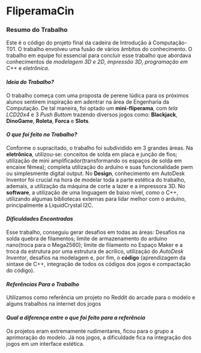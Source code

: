 # FliperamaCin

### Resumo do Trabalho

  Este é o código do projeto final da cadeira de Introdução à Computação-T01. O trabalho envolveu uma fusão de vários âmbitos do conhecimento. O trabalho em equipe foi essencial para concluir esse trabalho que abordava conhecimentos de *modelagem 3D e 2D*, *impressão 3D*, *programação em C++* e *eletrônica*.
  
#### *Ideia do Trabalho?*

  O trabalho começa com uma proposta de perene lúdica para os próximos alunos sentirem inspiração em adentrar na área de Engenharia da Computação. De tal maneira, foi optado um **mini-fliperama**, com *tela LCD20x4* e 3 *Push Buttom* trazendo diversos jogos como: **Blackjack**, **DinoGame**, **Roleta**, **Forca** e **Slots**.
  
#### *O que foi feito no Trabalho?*

  Conforme o supracitado, o trabalho foi subdividido em 3 grandes áreas. Na **eletrônica**, utilizou-se: conceitos de solda em placa e junção de fios; utilização de mini amplificador(transformando os espaços de solda em encaixe fêmea); completa utilização do arduíno e suas funcionalidade pwm ou simplesmente digital output. No **Design**, conhecimento em AutoDesk Inventor foi crucial na hora de modelar toda a parte estética do trabalho, ademais, a utilização da máquina de corte a lazer e a impressora 3D. No **software**, a utilização de uma linguagem de baixo nível, como o C++, utilizando algumas bibliotecas externas para lidar melhor com o arduíno, principalmente a LiquidCrystal I2C.
  
#### *Dificuldades Encontradas*

  Esse trabalho, conseguiu gerar desafios em todas as áreas: Desafios na solda quebra de filamentos; limite de armazenamento do arduíno nano(troca para o Mega2560); limite de filamento no Espaço Maker e a troca da estrutura por uma estrutura de acrílico, utilização do *AutoDesk Inventor*, desafios na modelagem e, por fim, o **código** (aprendizagem da sintaxe de C++, integração de todos os códigos dos jogos e compactação do código).
  
#### *Referências Para o Trabalho*

  Utilizamos como referência um projeto no Reddit do arcade para o modelo e alguns trabalhos na internet dos jogos
  
#### *Qual a diferença entre o que foi feito para a referência*

  Os projetos eram extremamente rudimentares, ficou para o grupo a aprimoração do modelo. Já nos jogos, a dificuldade fica na integração dos jogos em um interface estética.

